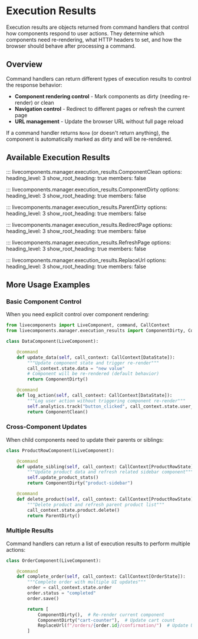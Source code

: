 # Execution Results

Execution results are objects returned from command handlers that control how components respond to user actions. They determine which components need re-rendering, what HTTP headers to set, and how the browser should behave after processing a command.

## Overview

Command handlers can return different types of execution results to control the response behavior:

- **Component rendering control** - Mark components as dirty (needing re-render) or clean
- **Navigation control** - Redirect to different pages or refresh the current page
- **URL management** - Update the browser URL without full page reload

If a command handler returns `None` (or doesn't return anything), the component is automatically marked as dirty and will be re-rendered.

## Available Execution Results

::: livecomponents.manager.execution_results.ComponentClean
    options:
      heading_level: 3
      show_root_heading: true
      members: false



::: livecomponents.manager.execution_results.ComponentDirty
    options:
      heading_level: 3
      show_root_heading: true
      members: false

::: livecomponents.manager.execution_results.ParentDirty
    options:
      heading_level: 3
      show_root_heading: true
      members: false

::: livecomponents.manager.execution_results.RedirectPage
    options:
      heading_level: 3
      show_root_heading: true
      members: false

::: livecomponents.manager.execution_results.RefreshPage
    options:
      heading_level: 3
      show_root_heading: true
      members: false

::: livecomponents.manager.execution_results.ReplaceUrl
    options:
      heading_level: 3
      show_root_heading: true
      members: false

## More Usage Examples

### Basic Component Control

When you need explicit control over component rendering:

```python
from livecomponents import LiveComponent, command, CallContext
from livecomponents.manager.execution_results import ComponentDirty, ComponentClean

class DataComponent(LiveComponent):

    @command
    def update_data(self, call_context: CallContext[DataState]):
        """Update component state and trigger re-render"""
        call_context.state.data = "new value"
        # Component will be re-rendered (default behavior)
        return ComponentDirty()

    @command
    def log_action(self, call_context: CallContext[DataState]):
        """Log user action without triggering component re-render"""
        self.analytics.track("button_clicked", call_context.state.user_id)
        return ComponentClean()
```

### Cross-Component Updates

When child components need to update their parents or siblings:

```python
class ProductRowComponent(LiveComponent):

    @command
    def update_sibling(self, call_context: CallContext[ProductRowState]):
        """Update product data and refresh related sidebar component"""
        self.update_product_stats()
        return ComponentDirty("product-sidebar")

    @command
    def delete_product(self, call_context: CallContext[ProductRowState]):
        """Delete product and refresh parent product list"""
        call_context.state.product.delete()
        return ParentDirty()
```

### Multiple Results

Command handlers can return a list of execution results to perform multiple actions:

```python
class OrderComponent(LiveComponent):

    @command
    def complete_order(self, call_context: CallContext[OrderState]):
        """Complete order with multiple UI updates"""
        order = call_context.state.order
        order.status = "completed"
        order.save()

        return [
            ComponentDirty(),  # Re-render current component
            ComponentDirty("cart-counter"),  # Update cart count
            ReplaceUrl(f"/orders/{order.id}/confirmation/")  # Update URL
        ]
```
